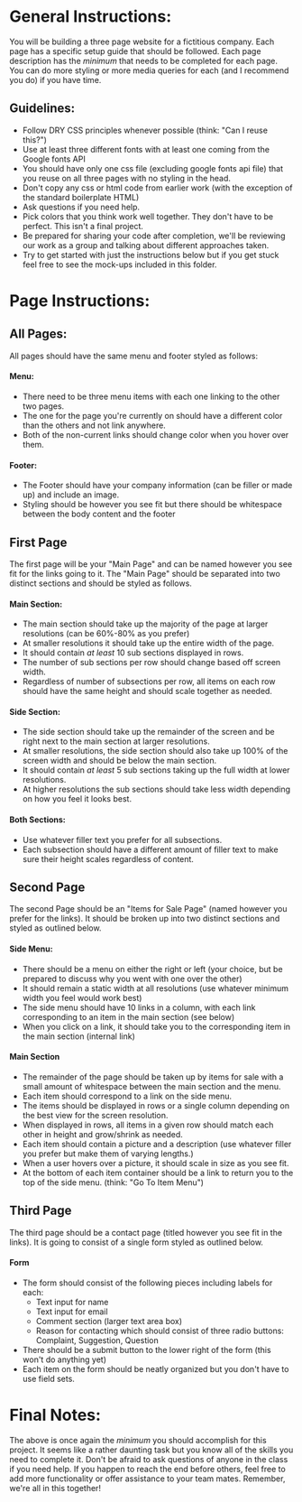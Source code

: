 # General Instructions:
 
 You will be building a three page website for a fictitious company. 
  Each page has a specific setup guide that should be followed. Each page description
  has the _minimum_ that needs to be completed for each page. You can do more styling
  or more media queries for each (and I recommend you do) if you have time.
  
  
  ## Guidelines:
  * Follow DRY CSS principles whenever possible (think: "Can I reuse this?")
  * Use at least three different fonts with at least one coming from the Google fonts API
  * You should have only one css file (excluding google fonts api file) that you reuse on all three pages with no styling in the head.
  * Don't copy any css or html code from earlier work (with the exception of the standard boilerplate HTML)
  * Ask questions if you need help.
  * Pick colors that you think work well together. They don't have to be perfect. This isn't a final project.
  * Be prepared for sharing your code after completion, we'll be reviewing our work as a group and talking about different approaches taken.
  * Try to get started with just the instructions below but if you get stuck feel free to see the mock-ups included in this folder.
  
 # Page Instructions:
 
 ## All Pages:
 

 All pages should have the same menu and footer styled as follows:
 
  #### Menu:
  * There need to be three menu items with each one linking to the other two pages. 
  * The one for the page you're currently on should have a different color than the others and not link anywhere.
  * Both of the non-current links should change color when you hover over them.

   #### Footer:
   * The Footer should have your company information (can be filler or made up) and include an image.
   * Styling should be however you see fit but there should be whitespace between the body content and the footer
   
   
## First Page
 
 The first page will be your "Main Page" and can be named however you see fit for the links going to it.
 The "Main Page" should be separated into two distinct sections and should be styled as follows.
 
#### Main Section:
* The main section should take up the majority of the page at larger resolutions (can be 60%-80% as you prefer)
* At smaller resolutions it should take up the entire width of the page.
* It should contain _at least_ 10 sub sections displayed in rows.
* The number of sub sections per row should change based off screen width.
* Regardless of number of subsections per row, all items on each row should have the same height and should scale together as needed.

#### Side Section: 
* The side section should take up the remainder of the screen and be right next to the main section at larger resolutions.
* At smaller resolutions, the side section should also take up 100% of the screen width and should be below the main section.
* It should contain _at least_ 5 sub sections taking up the full width at lower resolutions.
* At higher resolutions the sub sections should take less width depending on how you feel it looks best.


#### Both Sections:
* Use whatever filler text you prefer for all subsections.
* Each subsection should have a different amount of filler text to make sure their height scales regardless of content.


## Second Page

The second Page should be an "Items for Sale Page" (named however you prefer for the links). It should be broken up 
into two distinct sections and styled as outlined below.

#### Side Menu:

* There should be a menu on either the right or left (your choice, but be prepared to discuss why you went with one over the other)
* It should remain a static width at all resolutions (use whatever minimum width you feel would work best)
* The side menu should have 10 links in a column, with each link corresponding to an item in the main section (see below)
* When you click on a link, it should take you to the corresponding item in the main section (internal link)


#### Main Section
* The remainder of the page should be taken up by items for sale with a small amount of whitespace between the main section and the menu.
* Each item should correspond to a link on the side menu. 
* The items should be displayed in rows or a single column depending on the best view for the screen resolution.
* When displayed in rows, all items in a given row should match each other in height and grow/shrink as needed.
* Each item should contain a picture and a description (use whatever filler you prefer but make them of varying lengths.)
* When a user hovers over a picture, it should scale in size as you see fit.
* At the bottom of each item container should be a link to return you to the top of the side menu. (think: "Go To Item Menu")


## Third Page

The third page should be a contact page (titled however you see fit in the links). It is going to consist of a single
form styled as outlined below.
#### Form
* The form should consist of the following pieces including labels for each:
  * Text input for name
  * Text input for email
  * Comment section (larger text area box)
  * Reason for contacting which should consist of three radio buttons: Complaint, Suggestion, Question
* There should be a submit button to the lower right of the form (this won't do anything yet)
* Each item on the form should be neatly organized but you don't have to use field sets.


# Final Notes:
The above is once again the _minimum_ you should accomplish for this project. It seems like a rather daunting task
but you know all of the skills you need to complete it. Don't be afraid to ask questions of anyone in the class if you need help.
If you happen to reach the end before others, feel free to add more functionality or offer assistance to your team mates. 
Remember, we're all in this together!

  
  
  
